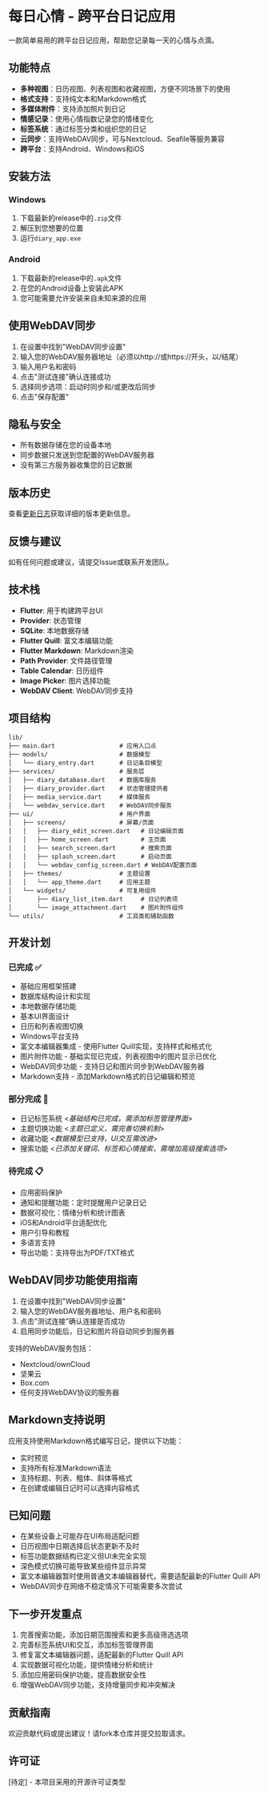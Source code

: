 # 每日心情 - 跨平台日记应用

一款简单易用的跨平台日记应用，帮助您记录每一天的心情与点滴。

## 功能特点

- **多种视图**：日历视图、列表视图和收藏视图，方便不同场景下的使用
- **格式支持**：支持纯文本和Markdown格式
- **多媒体附件**：支持添加照片到日记
- **情感记录**：使用心情指数记录您的情绪变化
- **标签系统**：通过标签分类和组织您的日记
- **云同步**：支持WebDAV同步，可与Nextcloud、Seafile等服务兼容
- **跨平台**：支持Android、Windows和iOS

## 安装方法

### Windows

1. 下载最新的release中的`.zip`文件
2. 解压到您想要的位置
3. 运行`diary_app.exe`

### Android

1. 下载最新的release中的`.apk`文件
2. 在您的Android设备上安装此APK
3. 您可能需要允许安装来自未知来源的应用

## 使用WebDAV同步

1. 在设置中找到"WebDAV同步设置"
2. 输入您的WebDAV服务器地址（必须以http://或https://开头，以/结尾）
3. 输入用户名和密码
4. 点击"测试连接"确认连接成功
5. 选择同步选项：启动时同步和/或更改后同步
6. 点击"保存配置"

## 隐私与安全

- 所有数据存储在您的设备本地
- 同步数据只发送到您配置的WebDAV服务器
- 没有第三方服务器收集您的日记数据

## 版本历史

查看[更新日志](CHANGELOG.md)获取详细的版本更新信息。

## 反馈与建议

如有任何问题或建议，请提交Issue或联系开发团队。

## 技术栈

- **Flutter**: 用于构建跨平台UI
- **Provider**: 状态管理
- **SQLite**: 本地数据存储
- **Flutter Quill**: 富文本编辑功能
- **Flutter Markdown**: Markdown渲染
- **Path Provider**: 文件路径管理
- **Table Calendar**: 日历组件
- **Image Picker**: 图片选择功能
- **WebDAV Client**: WebDAV同步支持

## 项目结构

```
lib/
├── main.dart                  # 应用入口点
├── models/                    # 数据模型
│   └── diary_entry.dart       # 日记条目模型
├── services/                  # 服务层
│   ├── diary_database.dart    # 数据库服务
│   ├── diary_provider.dart    # 状态管理提供者
│   ├── media_service.dart     # 媒体服务
│   └── webdav_service.dart    # WebDAV同步服务
├── ui/                        # 用户界面
│   ├── screens/               # 屏幕/页面
│   │   ├── diary_edit_screen.dart   # 日记编辑页面
│   │   ├── home_screen.dart         # 主页面
│   │   ├── search_screen.dart       # 搜索页面
│   │   ├── splash_screen.dart       # 启动页面
│   │   └── webdav_config_screen.dart # WebDAV配置页面
│   ├── themes/                # 主题设置
│   │   └── app_theme.dart     # 应用主题
│   └── widgets/               # 可复用组件
│       ├── diary_list_item.dart     # 日记列表项
│       └── image_attachment.dart    # 图片附件组件
└── utils/                     # 工具类和辅助函数
```

## 开发计划

### 已完成 ✅

- 基础应用框架搭建
- 数据库结构设计和实现
- 本地数据存储功能
- 基本UI界面设计
- 日历和列表视图切换
- Windows平台支持
- 富文本编辑器集成 - 使用Flutter Quill实现，支持样式和格式化
- 图片附件功能 - 基础实现已完成，列表视图中的图片显示已优化
- WebDAV同步功能 - 支持日记和图片同步到WebDAV服务器
- Markdown支持 - 添加Markdown格式的日记编辑和预览

### 部分完成 🔄

- 日记标签系统 <*基础结构已完成，需添加标签管理界面*>
- 主题切换功能 <*主题已定义，需完善切换机制*>
- 收藏功能 <*数据模型已支持，UI交互需改进*>
- 搜索功能 <*已添加关键词、标签和心情搜索，需增加高级搜索选项*>

### 待完成 📋

- 应用密码保护
- 通知和提醒功能：定时提醒用户记录日记
- 数据可视化：情绪分析和统计图表
- iOS和Android平台适配优化
- 用户引导和教程
- 多语言支持
- 导出功能：支持导出为PDF/TXT格式

## WebDAV同步功能使用指南

1. 在设置中找到"WebDAV同步设置"
2. 输入您的WebDAV服务器地址、用户名和密码
3. 点击"测试连接"确认连接是否成功
4. 启用同步功能后，日记和图片将自动同步到服务器

支持的WebDAV服务包括：
- Nextcloud/ownCloud
- 坚果云
- Box.com
- 任何支持WebDAV协议的服务器

## Markdown支持说明

应用支持使用Markdown格式编写日记，提供以下功能：
- 实时预览
- 支持所有标准Markdown语法
- 支持标题、列表、粗体、斜体等格式
- 在创建或编辑日记时可以选择内容格式

## 已知问题

- 在某些设备上可能存在UI布局适配问题
- 日历视图中日期选择后状态更新不及时
- 标签功能数据结构已定义但UI未完全实现
- 深色模式切换可能导致某些组件显示异常
- 富文本编辑器暂时使用普通文本编辑器替代，需要适配最新的Flutter Quill API
- WebDAV同步在网络不稳定情况下可能需要多次尝试

## 下一步开发重点

1. 完善搜索功能，添加日期范围搜索和更多高级筛选选项
2. 完善标签系统UI和交互，添加标签管理界面
3. 修复富文本编辑器问题，适配最新的Flutter Quill API
4. 实现数据可视化功能，提供情绪分析和统计
5. 添加应用密码保护功能，提高数据安全性
6. 增强WebDAV同步功能，支持增量同步和冲突解决

## 贡献指南

欢迎贡献代码或提出建议！请fork本仓库并提交拉取请求。

## 许可证

[待定] - 本项目采用的开源许可证类型
